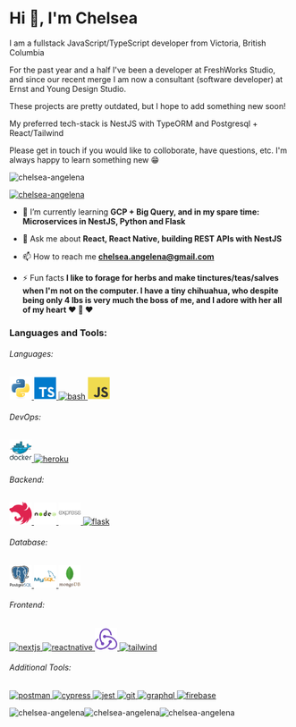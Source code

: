 <h1 align="left">Hi 👋, I'm Chelsea</h1>
<p align="left">I am a fullstack JavaScript/TypeScript developer from Victoria, British Columbia</p> 
<p>For the past year and a half I've been a developer at FreshWorks Studio, and since our recent merge I am now a consultant (software developer) at Ernst and Young Design Studio.</p>
<p>These projects are pretty outdated, but I hope to add something new soon!</p>

<p>My preferred tech-stack is NestJS with TypeORM and Postgresql + React/Tailwind</p>

<p>Please get in touch if you would like to colloborate, have questions, etc. I'm always happy to learn something new 😁 </p>

<p align="left"> <img src="https://komarev.com/ghpvc/?username=chelsea-angelena&label=Profile%20views&color=0e75b6&style=flat" alt="chelsea-angelena" /> </p>

<p align="left"> <a href="https://github.com/ryo-ma/github-profile-trophy"><img src="https://github-profile-trophy.vercel.app/?username=chelsea-angelena" alt="chelsea-angelena" /></a> </p>

- 🌱 I’m currently learning **GCP + Big Query, and in my spare time: Microservices in NestJS, Python and Flask**

<!-- - 👨‍💻 All of my projects are available at [www.chelseaangelena.com](www.chelseaangelena.com) -->

- 💬 Ask me about **React, React Native, building REST APIs with NestJS**

- 📫 How to reach me **chelsea.angelena@gmail.com**

<!-- - 📄 Know about my experiences [www.chelseaangelena.com/resume](www.chelseaangelena.com/resume) -->

- ⚡ Fun facts **I like to forage for herbs and make tinctures/teas/salves when I'm not on the computer. I have a tiny chihuahua, who despite being only 4 lbs is very much the boss of me, and I adore with her all of my heart ♥️ 🐾 ♥️**

<h3 align="left">Languages and Tools:</h3>

<h6>Languages:</h6>
<a href="https://www.python.org" target="_blank" rel="noreferrer"> <img 
src="https://raw.githubusercontent.com/devicons/devicon/master/icons/python/python-original.svg" alt="python" width="40" height="40"/> </a> <a href="https://www.typescriptlang.org/" target="_blank" rel="noreferrer"> <img src="https://raw.githubusercontent.com/devicons/devicon/master/icons/typescript/typescript-original.svg" alt="typescript" width="40" height="40"/> </a> 
<a href="https://www.gnu.org/software/bash/" target="_blank" rel="noreferrer"> <img src="https://www.vectorlogo.zone/logos/gnu_bash/gnu_bash-icon.svg" alt="bash" width="40" height="40"/> </a> 
 <a href="https://developer.mozilla.org/en-US/docs/Web/JavaScript" target="_blank" rel="noreferrer"> <img src="https://raw.githubusercontent.com/devicons/devicon/master/icons/javascript/javascript-original.svg" alt="javascript" width="40" height="40"/> </a> 

<h6>DevOps:</h6>
<a href="https://www.docker.com/" target="_blank" rel="noreferrer"> <img src="https://raw.githubusercontent.com/devicons/devicon/master/icons/docker/docker-original-wordmark.svg" alt="docker" width="40" height="40"/> </a>
<a href="https://heroku.com" target="_blank" rel="noreferrer"> <img src="https://www.vectorlogo.zone/logos/heroku/heroku-icon.svg" alt="heroku" width="40" height="40"/> </a>

<h6>Backend:</h6>
<a href="https://nestjs.com/" target="_blank" rel="noreferrer"> <img src="https://raw.githubusercontent.com/devicons/devicon/master/icons/nestjs/nestjs-plain.svg" alt="nestjs" width="40" height="40"/> </a>
<a href="https://nodejs.org" target="_blank" rel="noreferrer"> <img src="https://raw.githubusercontent.com/devicons/devicon/master/icons/nodejs/nodejs-original-wordmark.svg" alt="nodejs" width="40" height="40"/> </a> 
<a href="https://expressjs.com" target="_blank" rel="noreferrer"> <img src="https://raw.githubusercontent.com/devicons/devicon/master/icons/express/express-original-wordmark.svg" alt="express" width="40" height="40"/> </a> 
<a href="https://flask.palletsprojects.com/" target="_blank" rel="noreferrer"> <img src="https://www.vectorlogo.zone/logos/pocoo_flask/pocoo_flask-icon.svg" alt="flask" width="40" height="40"/> </a>

<h6>Database:</h6>
<a href="https://www.postgresql.org" target="_blank" rel="noreferrer"> <img src="https://raw.githubusercontent.com/devicons/devicon/master/icons/postgresql/postgresql-original-wordmark.svg" alt="postgresql" width="40" height="40"/> </a>
<a href="https://www.mysql.com/" target="_blank" rel="noreferrer"> <img src="https://raw.githubusercontent.com/devicons/devicon/master/icons/mysql/mysql-original-wordmark.svg" alt="mysql" width="40" height="40"/> </a>   
<a href="https://www.mongodb.com/" target="_blank" rel="noreferrer"> <img src="https://raw.githubusercontent.com/devicons/devicon/master/icons/mongodb/mongodb-original-wordmark.svg" alt="mongodb" width="40" height="40"/> </a>  </p>

<h6>Frontend:</h6>
<a href="https://nextjs.org/" target="_blank" rel="noreferrer"> <img src="https://cdn.worldvectorlogo.com/logos/nextjs-2.svg" alt="nextjs" width="40" height="40"/> </a>
 <a href="https://reactnative.dev/" target="_blank" rel="noreferrer"> <img src="https://reactnative.dev/img/header_logo.svg" alt="reactnative" width="40" height="40"/> </a> <a href="https://redux.js.org" target="_blank" rel="noreferrer"> <img src="https://raw.githubusercontent.com/devicons/devicon/master/icons/redux/redux-original.svg" alt="redux" width="40" height="40"/> </a> <a href="https://tailwindcss.com/" target="_blank" rel="noreferrer"> <img src="https://www.vectorlogo.zone/logos/tailwindcss/tailwindcss-icon.svg" alt="tailwind" width="40" height="40"/> </a> 
 
<h6>Additional Tools:</h6>
<a href="https://postman.com" target="_blank" rel="noreferrer"> <img src="https://www.vectorlogo.zone/logos/getpostman/getpostman-icon.svg" alt="postman" width="40" height="40"/> </a>
<a href="https://www.cypress.io" target="_blank" rel="noreferrer"> <img src="https://raw.githubusercontent.com/simple-icons/simple-icons/6e46ec1fc23b60c8fd0d2f2ff46db82e16dbd75f/icons/cypress.svg" alt="cypress" width="40" height="40"/> </a>
<a href="https://jestjs.io" target="_blank" rel="noreferrer"> <img src="https://www.vectorlogo.zone/logos/jestjsio/jestjsio-icon.svg" alt="jest" width="40" height="40"/> </a> 
 <a href="https://git-scm.com/" target="_blank" rel="noreferrer"> <img src="https://www.vectorlogo.zone/logos/git-scm/git-scm-icon.svg" alt="git" width="40" height="40"/> </a> 
<a href="https://graphql.org" target="_blank" rel="noreferrer"> <img src="https://www.vectorlogo.zone/logos/graphql/graphql-icon.svg" alt="graphql" width="40" height="40"/> </a> <a href="https://firebase.google.com/" target="_blank" rel="noreferrer"> <img src="https://www.vectorlogo.zone/logos/firebase/firebase-icon.svg" alt="firebase" width="40" height="40"/></a> 

<div>
<p>
 <img align="left" src="https://github-readme-stats.vercel.app/api/top-langs?username=chelsea-angelena&show_icons=true&locale=en&layout=compact" alt="chelsea-angelena" />
 </p>
</div>
<div>
<p><img align="left" src="https://github-readme-stats.vercel.app/api?username=chelsea-angelena&show_icons=true&locale=en" alt="chelsea-angelena" /></p>
 </div>

<div>
<p><img align="left" src="https://github-readme-streak-stats.herokuapp.com/?user=chelsea-angelena&" alt="chelsea-angelena" /></p>
 </div>
